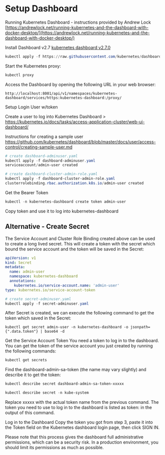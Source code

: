 # Setup Dashboard

Running Kubernetes Dashboard - instructions provided by Andrew Lock
[https://andrewlock.net/running-kubernetes-and-the-dashboard-with-docker-desktop/](https://andrewlock.net/running-kubernetes-and-the-dashboard-with-docker-desktop/)

Install Dashboard v2.7
[kubernetes dashboard v2.7.0](https://github.com/kubernetes/dashboard/releases/tag/v2.7.0)

```powershell
kubectl apply -f https://raw.githubusercontent.com/kubernetes/dashboard/v2.7.0/aio/deploy/recommended.yaml
```

Start the Kubernetes proxy:

```powershell
kubectl proxy
```

Access the Dashboard by opening the following URL in your web browser:

```text
http://localhost:8001/api/v1/namespaces/kubernetes-dashboard/services/https:kubernetes-dashboard:/proxy/
```

Setup Login User w/token

Create a user to log into Kubernetes Dashboard > https://kubernetes.io/docs/tasks/access-application-cluster/web-ui-dashboard/

Instructions for creating a sample user
https://github.com/kubernetes/dashboard/blob/master/docs/user/access-control/creating-sample-user.md

```powershell
# create dashboard-adminuser.yaml
kubectl apply -f dashboard-adminuser.yaml
serviceaccount/admin-user created

# create dashboard-cluster-admin-role.yaml
kubectl apply -f dashboard-cluster-admin-role.yaml
clusterrolebinding.rbac.authorization.k8s.io/admin-user created
```

Get the Bearer Token

```powershell
kubectl -n kubernetes-dashboard create token admin-user
```

Copy token and use it to log into kubernetes-dashboard

## Alternative - Create Secret

The Service Account and Cluster Role Binding created above can be used to create a long lived secret. This will create a token with the secret which bound the service account and the token will be saved in the Secret:

```yaml
apiVersion: v1
kind: Secret
metadata:
  name: admin-user
  namespace: kubernetes-dashboard
  annotations:
    kubernetes.io/service-account.name: 'admin-user'
type: kubernetes.io/service-account-token
```

```powershell
# create secret-adminuser.yaml
kubectl apply -f secret-adminuser.yaml
```

After Secret is created, we can execute the following command to get the token which saved in the Secret:

```shell
kubectl get secret admin-user -n kubernetes-dashboard -o jsonpath={".data.token"} | base64 -d
```

Get the Service Account Token
You need a token to log in to the dashboard. You can get the token of the service account you just created by running the following commands:

```powershell
kubectl get secrets
```

Find the dashboard-admin-sa-token (the name may vary slightly) and describe it to get the token:

```powershell
kubectl describe secret dashboard-admin-sa-token-xxxxx

kubectl describe secret -n kube-system
```

Replace xxxxx with the actual token name from the previous command. The token you need to use to log in to the dashboard is listed as token: in the output of this command.

Log in to the Dashboard
Copy the token you got from step 3, paste it into the Token field on the Kubernetes dashboard login page, then click SIGN IN.

Please note that this process gives the dashboard full administrative permissions, which can be a security risk. In a production environment, you should limit its permissions as much as possible.
